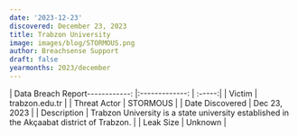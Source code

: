 ```yaml
---
date: '2023-12-23'
discovered: December 23, 2023
title: Trabzon University
image: images/blog/STORMOUS.png
author: Breachsense Support
draft: false
yearmonths: 2023/december
---
```


| Data Breach Report------------:     |:-------------:    | :-----:|
| Victim      | trabzon.edu.tr      | 
| Threat Actor      | STORMOUS      | 
| Date Discovered      | Dec 23, 2023      | 
| Description      | Trabzon University is a state university established in the Akçaabat district of Trabzon.      | 
| Leak Size      | Unknown      | 

